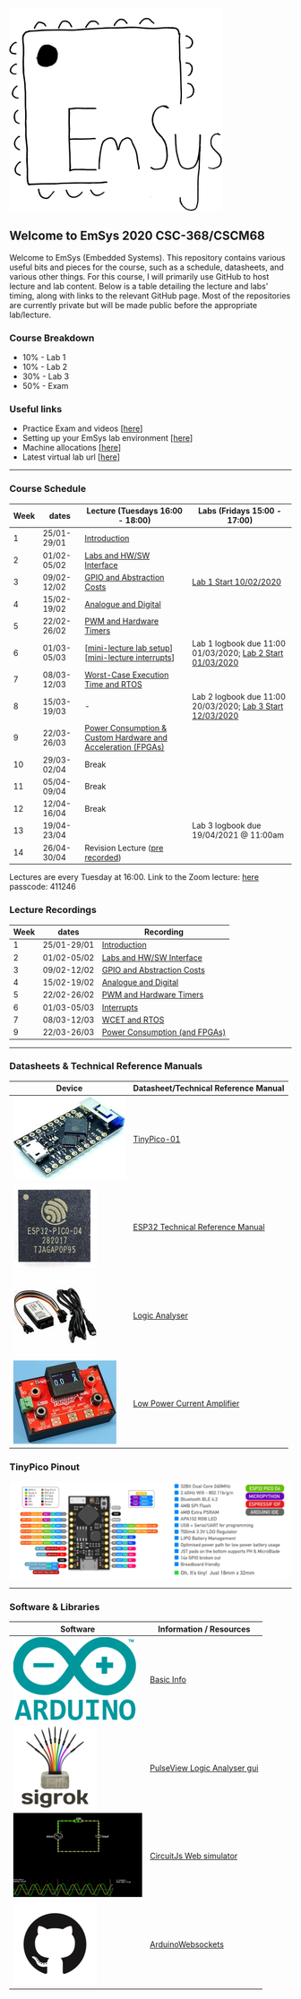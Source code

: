 ![](imgs/EmSysLogo.svg)
## Welcome to EmSys 2020 CSC-368/CSCM68
Welcome to EmSys (Embedded Systems). 
This repository contains various useful bits and pieces for the course, such as a schedule, datasheets, and various other things.
For this course, I will primarily use GitHub to host lecture and lab content. Below is a table detailing the lecture and labs' timing, along with links to the relevant GitHub page. Most of the repositories are currently private but will be made public before the appropriate lab/lecture. 

### Course Breakdown
* 10% - Lab 1 
* 10% - Lab 2
* 30% - Lab 3
* 50% - Exam

### Useful links
* Practice Exam and videos [[here](https://github.com/STFleming/EmSysPracticeExam)]
* Setting up your EmSys lab environment [[here](https://github.com/STFleming/EmSys_labSetup)]
* Machine allocations [[here](https://github.com/STFleming/EmSys_labSetup/tree/main/allocations)]
* Latest virtual lab url [[here](http://ec2-52-15-138-171.us-east-2.compute.amazonaws.com:4000/)]

-----------------------------------------------------------------------------------
### Course Schedule
| Week  | dates       | Lecture (Tuesdays 16:00 - 18:00)                                                          | Labs (Fridays 15:00 - 17:00)                                                                                     | 
|-------|-------------|-------------------------------------------------------------------------------------------|------------------------------------------------------------------------------------------------------------------|
| 1     | 25/01-29/01  | [Introduction](https://github.com/STFleming/EmSys_Lecture1)                              |                                                 |
| 2     | 01/02-05/02  | [Labs and HW/SW Interface](https://github.com/STFleming/EmSys_LabIntro_MemoryMappedHardware)      |                                                 |
| 3     | 09/02-12/02  | [GPIO and Abstraction Costs](https://github.com/STFleming/EmSys_GPIO_and_Abstraction_Costs)  |    [Lab 1 Start 10/02/2020](https://github.com/STFleming/EmSys_Lab1)                                                                                                              |
| 4     | 15/02-19/02  | [Analogue and Digital](https://stfleming.github.io/EmSys_Analogue_and_Digital)                 |                                                                                                                  |
| 5     | 22/02-26/02  | [PWM and Hardware Timers](https://github.com/STFleming/EmSys_PWM_and_HW_Timers)                 |             |
| 6     | 01/03-05/03  | [[mini-lecture lab setup](https://www.youtube.com/watch?v=UkjcmOvF6Mw&ab_channel=ShaneFleming)] [[mini-lecture interrupts](https://youtu.be/OHArGGwXDtI)] |  Lab 1 logbook due 11:00 01/03/2020; [Lab 2 Start 01/03/2020](https://github.com/STFleming/EmSys_Lab2)                                                                                                              |
| 7     | 08/03-12/03  | [Worst-Case Execution Time and RTOS](https://github.com/STFleming/EmSys_Worst_Case_Execution_Time)     |                                                                                                                  |
| 8     | 15/03-19/03  | - | Lab 2 logbook due 11:00 20/03/2020; [Lab 3 Start 12/03/2020](https://github.com/STFleming/EmSys_Lab3) |
| 9     | 22/03-26/03  | [Power Consumption & Custom Hardware and Acceleration (FPGAs)](https://stfleming.github.io/EmSys_Power/)   |                                                                                                                  |
| 10    | 29/03-02/04  | Break                            |                                                                                                                  |
| 11    | 05/04-09/04  | Break                                                                                     |                                                                                                                  |
| 12    | 12/04-16/04  | Break                                                                                     |                                                                                                                  |
| 13    | 19/04-23/04  |               |  Lab 3 logbook due 19/04/2021 @ 11:00am                                                         |
| 14    | 26/04-30/04  | Revision Lecture ([pre recorded](https://github.com/STFleming/EmSysPracticeExam))              |                                                           |

Lectures are every Tuesday at 16:00.
Link to the Zoom lecture: [here](https://swanseauniversity.zoom.us/j/91305669799?pwd=L0NhQlRQMnlOZWQxblp0TEFrSUVlZz09) passcode: 411246 

### Lecture Recordings
| Week  | dates       |  Recording                                                             |
|-------|-------------|-------------------------------------------------------------------------------------------|
| 1     | 25/01-29/01  | [Introduction](https://swanseauniversity.zoom.us/rec/share/gkvoHapmdDuxbSCXoAZfUMENttcLPyKbxITJROn7lPzjQ6m7xJyt6LFhYFybcLDg.KUccKj8NaIK-s6kL?startTime=1611676186000)                              |          
| 2     | 01/02-05/02  | [Labs and HW/SW Interface](https://swanseauniversity.zoom.us/rec/share/VHZfQuRQ5KKBLDydeet2iUWsPt-hQwPT4GMorPA5xoWZO8SVdsd6fXKnoe7f2kOf.iWZcttljWdw0a5gG?startTime=1612281398000)      |
| 3     | 09/02-12/02  | [GPIO and Abstraction Costs](https://swanseauniversity.zoom.us/rec/share/_zmA_gv90_ikaL0tq_fmaSXHk3CgGKkrXCMtuRLF0xPGK5Q9LlmxHyAKzGX4cNH1.Ww2VWlbzeMnm34q8?startTime=1612886843000)  |
| 4     | 15/02-19/02  | [Analogue and Digital](https://swanseauniversity.zoom.us/rec/share/iHJXy0K7DcbBz91yZ_IwcUhNkG2oJ-VE0F5hm2YjWywLMezmMWFm5McYit0Ygyg6.we0uVGLYwfVBBugC?startTime=1613490997000)  |
| 5     | 22/02-26/02  | [PWM and Hardware Timers](https://swanseauniversity.zoom.us/rec/play/nN_Cztjf__LNQaDkIO7or6V8MxYto9tNf4BWrsz_f4RNJqu8xsK_zzuRO0PrZqSxeavm24q--s1KF37H.Ew4yzgI7mk0UL3DG?startTime=1614095098000)  |
| 6     | 01/03-05/03  | [Interrupts](https://youtu.be/OHArGGwXDtI)  |
| 7     | 08/03-12/03  | [WCET and RTOS](https://swanseauniversity.zoom.us/rec/share/nNxbocr8Qd2FAT2k_96V8uFbIdwQBptcaCa8KMXcRzntAU4T1Kq2MxoGYc4XuVFT.ERacm5pxL-IWThGN?startTime=1615305145000)  |
| 9     | 22/03-26/03  | [Power Consumption (and FPGAs)](https://swanseauniversity.zoom.us/rec/play/tKOPs4ECCcQn9_fZugE7p1bpZFNz8mgtRao-zwzo8h1wVT08qYB1TtugTQjdIduH02Jd2Xu8sgujwq16.LwGufl5cqh-j1qSi?autoplay=true&startTime=1616515065000)  |


-----------------------------------------------------------------------------------
### Datasheets & Technical Reference Manuals
| Device                       | Datasheet/Technical Reference Manual                                                                                                               |
|------------------------------|----------------------------------------------------------------------------------------------------------------------------------------------------|
| ![](imgs/tp_small.jpg)       | [TinyPico-01](https://www.tinypico.com/ )                                                                                                                                   |
| ![](imgs/esp32_small.jpg)    | [ESP32 Technical Reference Manual](https://www.espressif.com/sites/default/files/documentation/esp32_technical_reference_manual_en.pdf)            |
| ![](imgs/logic_analyser_small.jpg) | [Logic Analyser](https://cdn.shopify.com/s/files/1/1509/1638/files/Logic_Analyzer_Datasheet_e6569a64-4910-4661-9ef3-f431019ab753.pdf?v=1610445451) |
| ![](imgs/currentRanger_small.jpg) | [Low Power Current Amplifier](https://lowpowerlab.com/guide/currentranger/specs-architecture/) |

### TinyPico Pinout
![](imgs/tinypico-specs-v2.jpg)

-----------------------------------------------------------------------------------

### Software & Libraries
|  Software   |   Information / Resources  |
|-------------|----------------------------|
| ![](imgs/arduino_small.png) | [Basic Info](https://www.arduino.cc/en/Tutorial/BuiltInExamples) |
| ![](imgs/sigrok_small.png) | [PulseView Logic Analyser gui](https://sigrok.org/wiki/PulseView) |
| ![](imgs/circuitjs_small.gif)    | [CircuitJs Web simulator](https://www.falstad.com/circuit/circuitjs.html) |
| ![](imgs/github_small.png)    |  [ArduinoWebsockets](https://github.com/gilmaimon/ArduinoWebsockets) |
